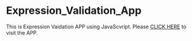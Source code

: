 # Expression_Validation_App

This is Expression Vaidation APP using JavaScvript. Please [CLICK HERE](https://suhel311.github.io/Expression_Validation_App/) to visit the APP.
